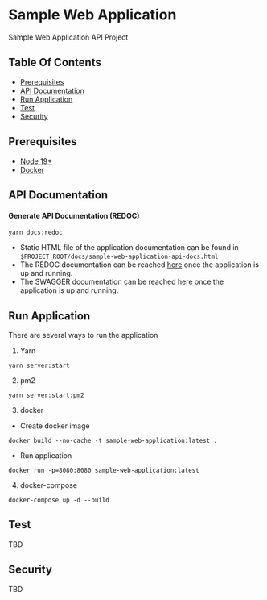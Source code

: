 # Sample Web Application

Sample Web Application API Project

## Table Of Contents

-   [Prerequisites](#prerequisites-anchor)
-   [API Documentation](#api-documentation-anchor)
-   [Run Application](#run-application-anchor)
-   [Test](#test-anchor)
-   [Security](#security-anchor)

<a name="#prerequisites-anchor"></a>

## Prerequisites

-   [Node 19+](https://nodejs.org/en/)
-   [Docker](https://docs.docker.com/get-docker/)

<a name="api-documentation-anchor"></a>

## API Documentation

#### Generate API Documentation (REDOC)

`yarn docs:redoc`

-   Static HTML file of the application documentation can be found in `$PROJECT_ROOT/docs/sample-web-application-api-docs.html`
-   The REDOC documentation can be reached [here](http://localhost:8080/api-docs) once the application is up and running.
-   The SWAGGER documentation can be reached [here](http://localhost:8080/api-docs-swagger) once the application is up and running.

<a name="run-application-anchor"></a>

## Run Application

There are several ways to run the application

1. Yarn

`yarn server:start`

2. pm2

`yarn server:start:pm2`

3. docker

-   Create docker image

`docker build --no-cache -t sample-web-application:latest .`

-   Run application

`docker run -p=8080:8080 sample-web-application:latest`

4. docker-compose

`docker-compose up -d --build`

<a name="test-anchor"></a>

## Test

TBD

<a name="security-anchor"></a>

## Security

TBD

